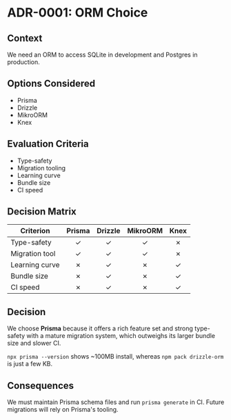 # ADR-0001: ORM Choice

## Context

We need an ORM to access SQLite in development and Postgres in production.

## Options Considered

- Prisma
- Drizzle
- MikroORM
- Knex

## Evaluation Criteria

- Type-safety
- Migration tooling
- Learning curve
- Bundle size
- CI speed

## Decision Matrix

| Criterion      | Prisma | Drizzle | MikroORM | Knex |
| -------------- | :----: | :-----: | :------: | :--: |
| Type-safety    |   ✓    |    ✓    |    ✓     |  ✗   |
| Migration tool |   ✓    |    ✓    |    ✓     |  ✗   |
| Learning curve |   ✗    |    ✓    |    ✗     |  ✓   |
| Bundle size    |   ✗    |    ✓    |    ✗     |  ✓   |
| CI speed       |   ✗    |    ✓    |    ✗     |  ✓   |

## Decision

We choose **Prisma** because it offers a rich feature set and strong type-safety with a mature migration system, which outweighs its larger bundle size and slower CI.

`npx prisma --version` shows ~100MB install, whereas `npm pack drizzle-orm` is just a few KB.

## Consequences

We must maintain Prisma schema files and run `prisma generate` in CI. Future migrations will rely on Prisma's tooling.
